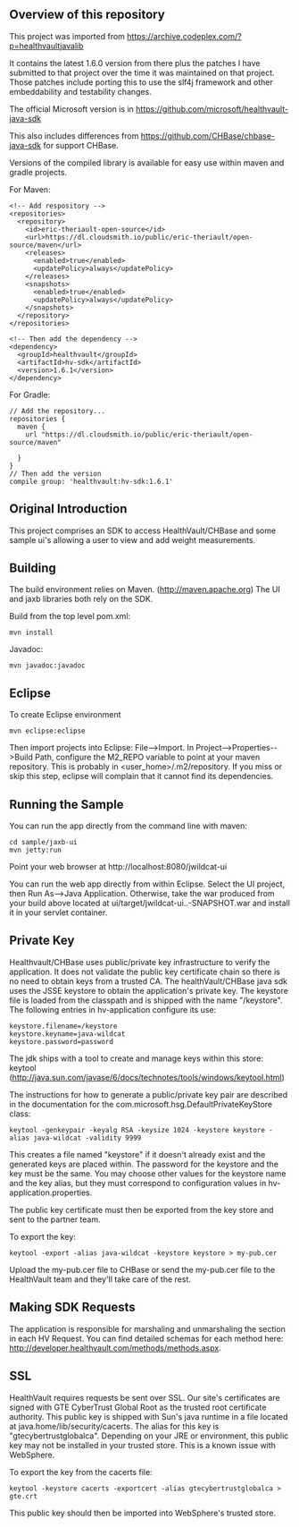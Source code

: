 ## Overview of this repository

This project was imported from https://archive.codeplex.com/?p=healthvaultjavalib

It contains the latest 1.6.0 version from there plus the patches I have submitted
to that project over the time it was maintained on that project.  Those patches
include porting this to use the slf4j framework and other embeddability and
testability changes.

The official Microsoft version is in https://github.com/microsoft/healthvault-java-sdk

This also includes differences from https://github.com/CHBase/chbase-java-sdk for
support CHBase.

Versions of the compiled library is available for easy use within maven and gradle
projects.

For Maven:

    <!-- Add respository -->
    <repositories>
      <repository>
        <id>eric-theriault-open-source</id>
        <url>https://dl.cloudsmith.io/public/eric-theriault/open-source/maven</url>
        <releases>
          <enabled>true</enabled>
          <updatePolicy>always</updatePolicy>
        </releases>
        <snapshots>
          <enabled>true</enabled>
          <updatePolicy>always</updatePolicy>
        </snapshots>
      </repository>
    </repositories>

    <!-- Then add the dependency -->
    <dependency>
      <groupId>healthvault</groupId>
      <artifactId>hv-sdk</artifactId>
      <version>1.6.1</version>
    </dependency>

For Gradle:

    // Add the repository...
    repositories {
      maven {
        url "https://dl.cloudsmith.io/public/eric-theriault/open-source/maven"
    
      }
    }
    // Then add the version
    compile group: 'healthvault:hv-sdk:1.6.1'

## Original Introduction

This project comprises an SDK to access HealthVault/CHBase and some sample ui's
allowing a user to view and add weight measurements.  

## Building

The build environment relies on Maven.  (http://maven.apache.org) 
The UI and jaxb libraries both rely on the SDK.  

Build from the top level pom.xml:

    mvn install

Javadoc:

    mvn javadoc:javadoc


## Eclipse

To create Eclipse environment

    mvn eclipse:eclipse

Then import projects into Eclipse: File-->Import.
In Project-->Properties-->Build Path, configure the M2_REPO variable to 
point at your maven repository.  This is probably in 
<user_home>/.m2/repository.  If you miss or skip this step, eclipse will 
complain that it cannot find its dependencies.

## Running the Sample

You can run the app directly from the command line with maven:

    cd sample/jaxb-ui
    mvn jetty:run

Point your web browser at http://localhost:8080/jwildcat-ui

You can run the web app directly from within Eclipse.  Select the UI 
project, then Run As-->Java Application.  Otherwise, take the war produced 
from your build above located at ui/target/jwildcat-ui.*.*-SNAPSHOT.war
and install it in your servlet container. 

## Private Key

Healthvault/CHBase uses public/private key infrastructure to verify the 
application.  It does not validate the public key certificate chain so 
there is no need to obtain keys from a trusted CA.  The healthVault/CHBase java 
sdk uses the JSSE keystore to obtain the application's private key.  The 
keystore file is loaded from the classpath and is shipped with the name 
"/keystore".  The following entries in hv-application configure its use:

    keystore.filename=/keystore
    keystore.keyname=java-wildcat
    keystore.password=password

The jdk ships with a tool to create and manage keys within this store: keytool 
(http://java.sun.com/javase/6/docs/technotes/tools/windows/keytool.html)

The instructions for how to generate a public/private key pair are 
described in the documentation for the 
com.microsoft.hsg.DefaultPrivateKeyStore class:

    keytool -genkeypair -keyalg RSA -keysize 1024 -keystore keystore -alias java-wildcat -validity 9999

This creates a file named "keystore" if it doesn't already exist and the 
generated keys are placed within.  The password for the keystore and the 
key must be the same.  You may choose other values for the keystore name 
and the key alias, but they must correspond to configuration values in 
hv-application.properties.

The public key certificate must then be exported from the key store and 
sent to the partner team.  

To export the key:

    keytool -export -alias java-wildcat -keystore keystore > my-pub.cer

Upload the my-pub.cer file to CHBase or send the my-pub.cer file to the HealthVault team and they'll take care of 
the rest.

## Making SDK Requests

The application is responsible for marshaling and unmarshaling the <info> 
section in each HV Request.  You can find detailed schemas for each 
method here:  http://developer.healthvault.com/methods/methods.aspx.

## SSL

HealthVault requires requests be sent over SSL. Our site's certificates are
signed with GTE CyberTrust Global Root as the trusted root certificate 
authority. This public key is shipped with Sun's java runtime in a file 
located at java.home/lib/security/cacerts. The alias for this key is 
"gtecybertrustglobalca".  Depending on your JRE or environment, this
public key may not be installed in your trusted store.  This is a known
issue with WebSphere.

To export the key from the cacerts file:

    keytool -keystore cacerts -exportcert -alias gtecybertrustglobalca > gte.crt

This public key should then be imported into WebSphere's trusted store.